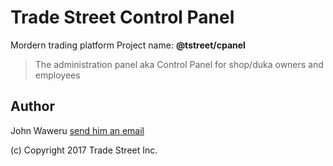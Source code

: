 # Trade Street Control Panel

Mordern trading platform
Project name: **@tstreet/cpanel**

> The administration panel aka Control Panel for shop/duka owners and employees

## Author
John Waweru [send him an email](mailto:wambugu.john.waweru@outlook.com)

(c) Copyright 2017 Trade Street Inc.
